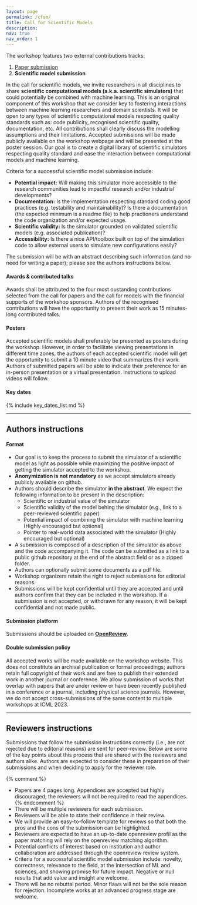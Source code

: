 ```yaml
---
layout: page
permalink: /cfsm/
title: Call for Scientific Models
description:
nav: true
nav_order: 1
---
```


The workshop features two external contributions tracks:
1. [Paper submission](/2023/cfp/)
2. **Scientific model submission**

In the call for scientific models, we invite researchers in all disciplines to share **scientific computational models (a.k.a. scientific simulators)** that could potentially be combined with machine learning.
This is an original component of this workshop that we consider key to fostering interactions between machine learning researchers and domain scientists. It will be open to any types of scientific computational models respecting quality standards such as: code publicity, recognised scientific quality, documentation, etc. All contributions shall clearly discuss the modelling assumptions and their limitations. Accepted submissions will be made publicly available on the workshop webpage and will be presented at the poster session. Our goal is to create a digital library of scientific simulators respecting quality standard and ease the interaction between computational models and machine learning.

Criteria for a successful scientific model submission include:
- **Potential impact:** Will making this simulator more accessible to the research communities lead to impactful research and/or industrial developments?
- **Documentation:** Is the implementation respecting standard coding good practices (e.g. testability and maintainability)? Is there a documentation (the expected minimum is a readme file) to help practioners understand the code organization and/or expected usage.
- **Scientific validity:** Is the simulator grounded on validated scientific models (e.g. associated publication)?
- **Accessibility:** Is there a nice API/toolbox built on top of the simulation code to allow external users to simulate new configurations easily?

The submission will be with an abstract describing such information (and no need for writing a paper); please see the authors instructions below.

#### Awards & contributed talks
Awards shall be attributed to the four most oustanding contributions selected from the call for papers and the call for models with the financial supports of the workshop sponsors. Authors of the recognised contributions will have the opportunity to present their work as 15 minutes-long contributed talks.

#### Posters
Accepted scientific models shall preferably be presented as posters during the workshop. However, in order to facilitate viewing presentations in different time zones, the authors of each accepted scientific model will get the opportunity to submit a 10 minute video that summarizes their work. Authors of submitted papers will be able to indicate their preference for an in-person presentation or a virtual presentation. Instructions to upload videos will follow.

#### Key dates

{% include key_dates_list.md %}

---

## Authors instructions

#### Format
- Our goal is to keep the process to submit the simulator of a scientific model as light as possible while maximizing the positive impact of getting the simulator accepted to the workshop.
- **Anonymization is not mandatory** as we accept simulators already publicly available on github.
- Authors should describe the simulator **in the abstract**. We expect the following information to be present in the description:
    - Scientific or industrial value of the simulator
    - Scientific validity of the model behing the simulator (e.g., link to a peer-reviewed scientific paper)
    - Potential impact of combining the simulator with machine learning (Highly encouraged but optional)
    - Pointer to real-world data associated with the simulator (Highly encouraged but optional)
- A submission is composed of a description of the simulator as above and the code accompanying it. The code can be submitted as a link to a public github repository at the end of the abstract field or as a zipped folder.
- Authors can optionally submit some documents as a pdf file.
- Workshop organizers retain the right to reject submissions for editorial reasons.
- Submissions will be kept confidential until they are accepted and until authors confirm that they can be included in the workshop. If a submission is not accepted, or withdrawn for any reason, it will be kept confidential and not made public.

#### Submission platform
Submissions should be uploaded on **[OpenReview](https://openreview.net/group?id=ICML.cc/2023/Workshop/SynS_and_ML)**.

#### Double submission policy
All accepted works will be made available on the workshop website. This does not constitute an archival publication or formal proceedings; authors retain full copyright of their work and are free to publish their extended work in another journal or conference. We allow submission of works that overlap with papers that are under review or have been recently published in a conference or a journal, including physical science journals. However, we do not accept cross-submissions of the same content to multiple workshops at ICML 2023.

---

## Reviewers instructions
Submissions that follow the submission instructions correctly (i.e., are not rejected due to editorial reasons) are sent for peer-review. Below are some of the key points about this process that are shared with the reviewers and authors alike. Authors are expected to consider these in preparation of their submissions and when deciding to apply for the reviewer role.

{% comment %}
- Papers are 4 pages long. Appendices are accepted but highly discouraged; the reviewers will not be required to read the appendices.
{% endcomment %}
- There will be multiple reviewers for each submission.
- Reviewers will be able to state their confidence in their review.
- We will provide an easy-to-follow template for reviews so that both the pros and the cons of the submission can be highlighted.
- Reviewers are expected to have an up-to-date openreview profil as the paper matching will rely on the openreview matching algorithm.
- Potential conflicts of interest based on institution and author collaboration are addressed through the openreview review system.
- Criteria for a successful scientific model submission include: novelty, correctness, relevance to the field, at the intersection of ML and sciences, and showing promise for future impact. Negative or null results that add value and insight are welcome.
- There will be no rebuttal period. Minor flaws will not be the sole reason for rejection. Incomplete works at an advanced progress stage are welcome.
